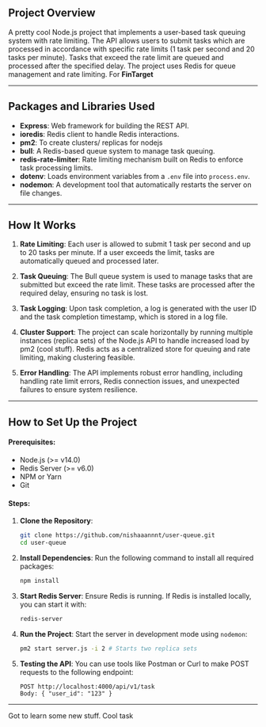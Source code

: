 ##  **Project Overview**

A pretty cool Node.js project that implements a user-based task queuing system with rate limiting. The API allows users to submit tasks which are processed in accordance with specific rate limits (1 task per second and 20 tasks per minute). Tasks that exceed the rate limit are queued and processed after the specified delay. The project uses Redis for queue management and rate limiting. For **FinTarget**

---

## **Packages and Libraries Used**

- **Express**: Web framework for building the REST API.
- **ioredis**: Redis client to handle Redis interactions.
- **pm2**: To create clusters/ replicas for nodejs
- **bull**: A Redis-based queue system to manage task queuing.
- **redis-rate-limiter**: Rate limiting mechanism built on Redis to enforce task processing limits.
- **dotenv**: Loads environment variables from a `.env` file into `process.env`.
- **nodemon**: A development tool that automatically restarts the server on file changes.

---

## **How It Works**

1. **Rate Limiting**: Each user is allowed to submit 1 task per second and up to 20 tasks per minute. If a user exceeds the limit, tasks are automatically queued and processed later.
   
2. **Task Queuing**: The Bull queue system is used to manage tasks that are submitted but exceed the rate limit. These tasks are processed after the required delay, ensuring no task is lost.

3. **Task Logging**: Upon task completion, a log is generated with the user ID and the task completion timestamp, which is stored in a log file.

4. **Cluster Support**: The project can scale horizontally by running multiple instances (replica sets) of the Node.js API to handle increased load by pm2 (cool stuff). Redis acts as a centralized store for queuing and rate limiting, making clustering feasible.

5. **Error Handling**: The API implements robust error handling, including handling rate limit errors, Redis connection issues, and unexpected failures to ensure system resilience.

---

## **How to Set Up the Project**

#### **Prerequisites:**
- Node.js (>= v14.0)
- Redis Server (>= v6.0)
- NPM or Yarn
- Git

#### **Steps**:

1. **Clone the Repository**:
   ```bash
   git clone https://github.com/nishaaannnt/user-queue.git
   cd user-queue
   ```

2. **Install Dependencies**:
   Run the following command to install all required packages:
   ```bash
   npm install
   ```

3. **Start Redis Server**:
   Ensure Redis is running. If Redis is installed locally, you can start it with:
   ```bash
   redis-server
   ```

4. **Run the Project**:
   Start the server in development mode using `nodemon`:
   ```bash
   pm2 start server.js -i 2 # Starts two replica sets

   ```

6. **Testing the API**:
   You can use tools like Postman or Curl to make POST requests to the following endpoint:
   ```
   POST http://localhost:4000/api/v1/task
   Body: { "user_id": "123" }
   ```

---

Got to learn some new stuff. Cool task